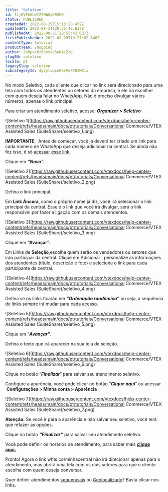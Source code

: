 ```yaml
---
title: 'Seletivo'
id: 7zjQVFhGbwYZ7NW8yKRSKX
status: PUBLISHED
createdAt: 2022-08-29T15:13:28.472Z
updatedAt: 2022-08-31T20:55:42.637Z
publishedAt: 2022-08-31T20:55:42.637Z
firstPublishedAt: 2022-08-29T19:27:02.548Z
contentType: tutorial
productTeam: Shopping
author: 2o8pvz6z9hvxvhSoKAiZzg
slugEN: seletivo
locale: pt
legacySlug: seletivo
subcategoryId: 4y4ylvqceE6vVqEF8IWZix
---
```


No modo Seletivo, cada cliente que clicar no link será direcionado para uma tela com todos os atendentes ou setores da empresa, e ele irá escolher com quem deseja falar no WhatsApp. Não é preciso divulgar vários números, apenas o link principal. 

Para criar um atendimento seletivo, acesse: _**Organizar > Seletivo**_ 

![Seletivo 1](https://raw.githubusercontent.com/vtexdocs/help-center-content/refs/heads/main/docs/pt/tutorials/Conversational Commerce/VTEX Assisted Sales (SuiteShare)/seletivo_1.png)

**IMPORTANTE**:  Antes de começar, você já deverá ter criado um link para cada número de WhatsApp que deseja adicionar na central. Se ainda não fez isso, é só [acessar esse link.](https://help.vtex.com/pt/tutorial/links--7h7YXPFovF2k5z6ZSZs5WB)

Clique em _**“Novo”.**_

![Seletivo 2](https://raw.githubusercontent.com/vtexdocs/help-center-content/refs/heads/main/docs/pt/tutorials/Conversational Commerce/VTEX Assisted Sales (SuiteShare)/seletivo_2.png)

Defina o link principal. 

Em **Link Âncora**, como o próprio nome já diz, você irá selecionar o link principal da central. Esse é o link que você irá divulgar, será o link responsável por fazer a ligação com os demais atendentes.

![Seletivo 3](https://raw.githubusercontent.com/vtexdocs/help-center-content/refs/heads/main/docs/pt/tutorials/Conversational Commerce/VTEX Assisted Sales (SuiteShare)/seletivo_3.png)

Clique em **“Avançar**”.

Em Links de **Seleção**,escolha quem serão os vendedores ou setores que irão participar da central. Clique em Adicionar , personalize as informações dos atendentes (título, descrição e foto) e selecione o link para cada participante da central.

![Seletivo 4](https://raw.githubusercontent.com/vtexdocs/help-center-content/refs/heads/main/docs/pt/tutorials/Conversational Commerce/VTEX Assisted Sales (SuiteShare)/seletivo_4.png)

Defina se os links ficarão em _**“Ordenação randômica”**_ ou seja, a sequência de links sempre irá mudar para cada acesso.

![Seletivo 5](https://raw.githubusercontent.com/vtexdocs/help-center-content/refs/heads/main/docs/pt/tutorials/Conversational Commerce/VTEX Assisted Sales (SuiteShare)/seletivo_5.png)

Clique em "_**Avançar"**_. 

Defina o texto que irá aparecer na sua tela de seleção.

![Seletivo 6](https://raw.githubusercontent.com/vtexdocs/help-center-content/refs/heads/main/docs/pt/tutorials/Conversational Commerce/VTEX Assisted Sales (SuiteShare)/seletivo_6.png)

Clique no botão “_**Finalizar**_” para salvar seu atendimento seletivo. 

Configure a aparência, você pode clicar no botão “_**Clique aqui**_” ou acessar  **Configurações > Minha conta > Aparência**

![Seletivo 7](https://raw.githubusercontent.com/vtexdocs/help-center-content/refs/heads/main/docs/pt/tutorials/Conversational Commerce/VTEX Assisted Sales (SuiteShare)/seletivo_7.png)

**Atenção:** Se você ir para a aparência e não salvar seu seletivo, você terá que refazer as opções. 

Clique no botão _**“Finalizar”**_ para salvar seu atendimento seletivo. 

Você pode definir os horários de atendimento, para saber mais **[clique aqui.](https://help.vtex.com/pt/tutorial/horario-de-atendimento-suiteshare--4T1kEGSCdiIorFkcMj6F8e)**. 

Pronto! Agora o link whts.co/minhacentral não irá direcionar apenas para o atendimento, mas abrirá uma tela com os dois setores para que o cliente escolha com quem deseja conversar.

Quer definir atendimentos [sequenciais](https://help.vtex.com/pt/tutorial/sequencial--212r1PKHPGdpbbRlpf2gY3) ou [Geolocalizado](https://help.vtex.com/pt/tutorial/geolocalizado--6XIfgaqXaPe5exQa9oVp6D)? Basta clicar nos links.
